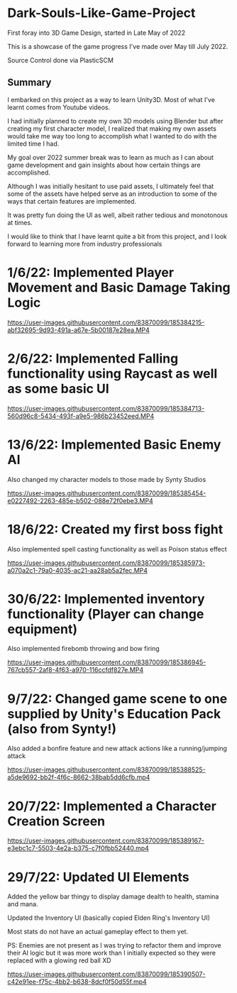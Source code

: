 # Dark-Souls-Like-Game-Project
First foray into 3D Game Design, started in Late May of 2022

This is a showcase of the game progress I've made over May till July 2022.

Source Control done via PlasticSCM

## Summary

I embarked on this project as a way to learn Unity3D. Most of what I've learnt comes from Youtube videos.

I had initially planned to create my own 3D models using Blender but after creating my first character model, I realized that making my own assets would take me way too long to accomplish what I wanted to do with the limited time I had. 

My goal over 2022 summer break was to learn as much as I can about game development and gain insights about how certain things are accomplished.

Although I was initially hesitant to use paid assets, I ultimately feel that some of the assets have helped serve as an introduction to some of the ways that certain features are implemented. 

It was pretty fun doing the UI as well, albeit rather tedious and monotonous at times.

I would like to think that I have learnt quite a bit from this project, and I look forward to learning more from industry professionals


# 1/6/22: Implemented Player Movement and Basic Damage Taking Logic 

https://user-images.githubusercontent.com/83870099/185384215-abf32695-9d93-491a-a67e-5b00187e28ea.MP4

# 2/6/22: Implemented Falling functionality using Raycast as well as some basic UI

https://user-images.githubusercontent.com/83870099/185384713-560d96c8-5434-493f-a9e5-986b23452eed.MP4

# 13/6/22: Implemented Basic Enemy AI

Also changed my character models to those made by Synty Studios

https://user-images.githubusercontent.com/83870099/185385454-e0227492-2263-485e-b502-088e72f0ebe3.MP4

# 18/6/22: Created my first boss fight

Also implemented spell casting functionality as well as Poison status effect

https://user-images.githubusercontent.com/83870099/185385973-a070a2c1-79a0-4035-ac21-aa28ab5a2fec.MP4

# 30/6/22: Implemented inventory functionality (Player can change equipment)

Also implemented firebomb throwing and bow firing

https://user-images.githubusercontent.com/83870099/185386945-767cb557-2af8-4f63-a970-116ccfdf827e.MP4

# 9/7/22: Changed game scene to one supplied by Unity's Education Pack (also from Synty!)

Also added a bonfire feature and new attack actions like a running/jumping attack

https://user-images.githubusercontent.com/83870099/185388525-a5de9692-bb2f-4f6c-8662-38bab5dd6cfb.mp4

# 20/7/22: Implemented a Character Creation Screen

https://user-images.githubusercontent.com/83870099/185389167-e3ebc1c7-5503-4e2a-b375-c7f0fbb52440.mp4

# 29/7/22: Updated UI Elements
Added the yellow bar thingy to display damage dealth to health, stamina and mana.

Updated the Inventory UI (basically copied Elden Ring's Inventory UI)

Most stats do not have an actual gameplay effect to them yet.

PS: Enemies are not present as I was trying to refactor them and improve their AI logic but it was more work than I initially expected so they were replaced with a glowing red ball XD

https://user-images.githubusercontent.com/83870099/185390507-c42e91ee-f75c-4bb2-b638-8dcf0f50d55f.mp4


